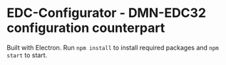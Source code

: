# EDC-Configurator - DMN-EDC32 configuration counterpart 

Built with Electron. Run `npm install` to install required packages and `npm start` to start.


